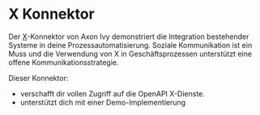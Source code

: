 # X Konnektor

Der [X](https://twitter.com/)-Konnektor von Axon Ivy demonstriert die Integration bestehender Systeme in deine Prozessautomatisierung. Soziale Kommunikation ist ein Muss und die Verwendung von X in Geschäftsprozessen unterstützt eine offene Kommunikationsstrategie. 

Dieser Konnektor:

- verschafft dir vollen Zugriff auf die OpenAPI X-Dienste.
- unterstützt dich mit einer Demo-Implementierung
